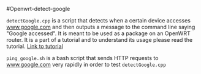 #Openwrt-detect-google

`detectGoogle.cpp` is a script that detects when a certain device accesses www.google.com and then outputs a message to the command line saying "Google accessed". It is meant to be used as a package on an OpenWRT router. It is a part of a tutorial and to understand its usage please read the tutorial. [Link to tutorial](https://www.markmusil.click/openwrt-embedded-c-gpio/) 

`ping_google.sh` is a bash script that sends HTTP requests to www.google.com very rapidly in order to test `detectGoogle.cpp`
